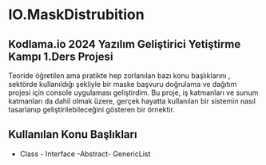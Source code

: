 # IO.MaskDistrubition
## Kodlama.io 2024 Yazılım Geliştirici Yetiştirme Kampı  1.Ders Projesi 

Teoride öğretilen ama pratikte hep zorlanılan bazı konu başlıklarını ,
sektörde kullanıldığı şekliyle bir maske başvuru doğrulama ve dağıtım projesi için console uygulaması geliştirdim.
Bu proje, iş katmanları ve sunum katmanları da dahil olmak üzere, gerçek hayatta kullanılan bir sistemin nasıl tasarlanıp geliştirilebileceğini gösteren bir örnektir.

## Kullanılan Konu Başlıkları

* Class - Interface -Abstract- GenericList
